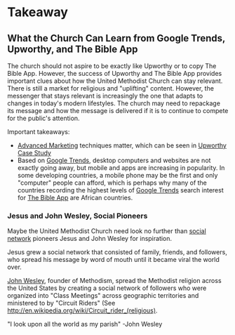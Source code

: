 # Takeaway

## What the Church Can Learn from Google Trends, Upworthy, and The Bible App 

The church should not aspire to be exactly like Upworthy or to copy The Bible App. However, the success of Upworthy and The Bible App provides important clues about how the United Methodist Church can stay relevant. There is still a market for religious and "uplifting" content. However, the messenger that stays relevant is increasingly the one that adapts to changes in today's modern lifestyles. The church may need to repackage its message and how the message is delivered if it is to continue to compete for the public's attention. 

Important takeaways:
* [Advanced Marketing](advanced_marketing_options.md) techniques matter, which can be seen in [Upworthy Case Study](upworthy_case_study.md)
* Based on [Google Trends](google_trends.md), desktop computers and websites are not exactly going away, but mobile and apps are increasing in popularity. In some developing countries, a mobile phone may be the first and only "computer" people can afford, which is perhaps why many of the countries recording the highest levels of [Google Trends](google_trends.md) search interest for [The Bible App](the_bible_app_case_study.md) are African countries. 

### Jesus and John Wesley, Social Pioneers

Maybe the United Methodist Church need look no further than [social network](http://en.wikipedia.org/wiki/Social_network) pioneers Jesus and John Wesley for inspiration. 

Jesus grew a social network that consisted of family, friends, and followers, who spread his message by word of mouth until it became viral the world over. 

[John Wesley](http://en.wikipedia.org/wiki/John_Wesley), founder of Methodism, spread the Methodist religion across the United States by creating a social network of followers who were organized into "Class Meetings" across geographic territories and ministered to by "Circuit Riders" (See http://en.wikipedia.org/wiki/Circuit_rider_(religious). 

"I look upon all the world as my parish" -John Wesley

